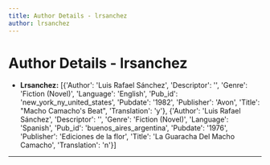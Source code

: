 ```yaml
---
title: Author Details - lrsanchez
author: lrsanchez
---
```


# Author Details - lrsanchez

<ul>
    <li><strong>Lrsanchez:</strong> [{'Author': 'Luis Rafael Sánchez', 'Descriptor': '', 'Genre': 'Fiction (Novel)', 'Language': 'English', 'Pub_id': 'new_york_ny_united_states', 'Pubdate': '1982', 'Publisher': 'Avon', 'Title': "Macho Camacho's Beat", 'Translation': 'y'}, {'Author': 'Luis Rafael Sánchez', 'Descriptor': '', 'Genre': 'Fiction (Novel)', 'Language': 'Spanish', 'Pub_id': 'buenos_aires_argentina', 'Pubdate': '1976', 'Publisher': 'Ediciones de la flor', 'Title': 'La Guaracha Del Macho Camacho', 'Translation': 'n'}]</li>
</ul>
<hr>